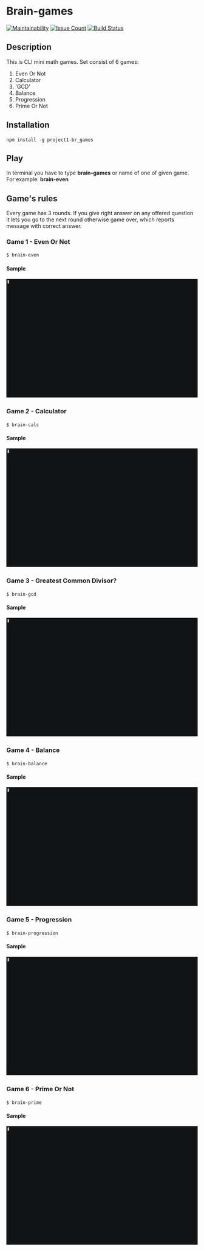  # Brain-games

[![Maintainability](https://api.codeclimate.com/v1/badges/a05219d2473128330ad1/maintainability)](https://codeclimate.com/github/FineFreddy/project-lvl1-s308/maintainability)
[![Issue Count](https://codeclimate.com/github/FineFreddy/project-lvl1-s308/badges/issue_count.svg)](https://codeclimate.com/github/FineFreddy/project-lvl1-s308)
[![Build Status](https://travis-ci.org/FineFreddy/project-lvl1-s308.svg?branch=master)](https://travis-ci.org/FineFreddy/project-lvl1-s308)


## Description

This is CLI mini math games. Set consist of  6 games:

1. Even Or Not
2. Calculator
3. 'GCD'
4. Balance
5. Progression
6. Prime Or Not


## Installation
```
npm install -g project1-br_games
```

## Play
In terminal you have to type **brain-games** or name of one of given game. For example:
 **brain-even**

## Game's rules
Every game has 3 rounds. If you give right answer on any offered question it lets you go to the next round otherwise game over, which reports message with correct answer.

### Game 1 - Even Or Not
```
$ brain-even
```
#### Sample

![Play even GIF](gifs/even.gif)

### Game 2 - Calculator
```
$ brain-calc
```
#### Sample

![Play calc GIF](gifs/calc.gif)

### Game 3 - Greatest Common Divisor?
```
$ brain-gcd
```
#### Sample

![play gcd GIF](gifs/gcd.gif)

### Game 4 - Balance
```
$ brain-balance
```
#### Sample

![play balance GIF](gifs/balance.gif)

### Game 5 - Progression
```
$ brain-progression
```
#### Sample

![play progression GIF](gifs/progression.gif)

### Game 6 - Prime Or Not
```
$ brain-prime
```
#### Sample

![play prime GIF](gifs/prime.gif)


